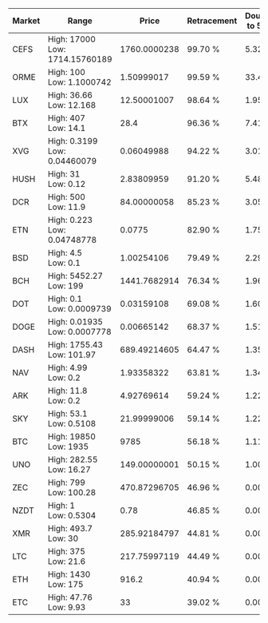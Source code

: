 | Market | Range | Price| Retracement | Doubles to 50% |
| --- | --- | --- | --- | --- |
| CEFS | High: 17000<br />Low: 1714.15760189 | 1760.0000238 | 99.70 % | 5.32 |
| ORME | High: 100<br />Low: 1.1000742 | 1.50999017 | 99.59 % | 33.48 |
| LUX | High: 36.66<br />Low: 12.168 | 12.50001007 | 98.64 % | 1.95 |
| BTX | High: 407<br />Low: 14.1 | 28.4 | 96.36 % | 7.41 |
| XVG | High: 0.3199<br />Low: 0.04460079 | 0.06049988 | 94.22 % | 3.01 |
| HUSH | High: 31<br />Low: 0.12 | 2.83809959 | 91.20 % | 5.48 |
| DCR | High: 500<br />Low: 11.9 | 84.00000058 | 85.23 % | 3.05 |
| ETN | High: 0.223<br />Low: 0.04748778 | 0.0775 | 82.90 % | 1.75 |
| BSD | High: 4.5<br />Low: 0.1 | 1.00254106 | 79.49 % | 2.29 |
| BCH | High: 5452.27<br />Low: 199 | 1441.7682914 | 76.34 % | 1.96 |
| DOT | High: 0.1<br />Low: 0.0009739 | 0.03159108 | 69.08 % | 1.60 |
| DOGE | High: 0.01935<br />Low: 0.0007778 | 0.00665142 | 68.37 % | 1.51 |
| DASH | High: 1755.43<br />Low: 101.97 | 689.49214605 | 64.47 % | 1.35 |
| NAV | High: 4.99<br />Low: 0.2 | 1.93358322 | 63.81 % | 1.34 |
| ARK | High: 11.8<br />Low: 0.2 | 4.92769614 | 59.24 % | 1.22 |
| SKY | High: 53.1<br />Low: 0.5108 | 21.99999006 | 59.14 % | 1.22 |
| BTC | High: 19850<br />Low: 1935 | 9785 | 56.18 % | 1.11 |
| UNO | High: 282.55<br />Low: 16.27 | 149.00000001 | 50.15 % | 1.00 |
| ZEC | High: 799<br />Low: 100.28 | 470.87296705 | 46.96 % | 0.00 |
| NZDT | High: 1<br />Low: 0.5304 | 0.78 | 46.85 % | 0.00 |
| XMR | High: 493.7<br />Low: 30 | 285.92184797 | 44.81 % | 0.00 |
| LTC | High: 375<br />Low: 21.6 | 217.75997119 | 44.49 % | 0.00 |
| ETH | High: 1430<br />Low: 175 | 916.2 | 40.94 % | 0.00 |
| ETC | High: 47.76<br />Low: 9.93 | 33 | 39.02 % | 0.00 |
